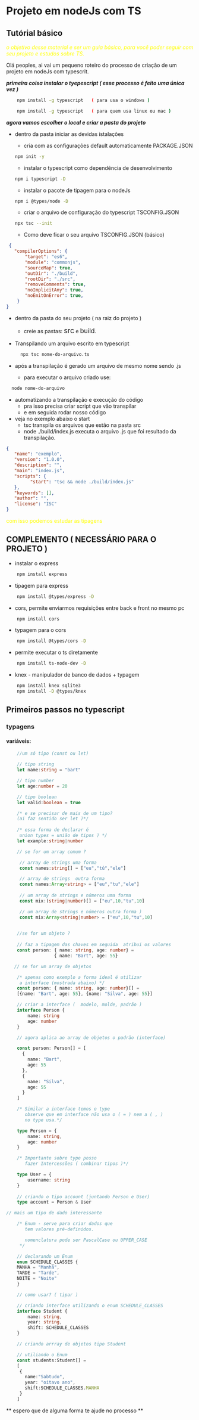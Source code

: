 
# Projeto em nodeJs com TS
## Tutórial básico

<p style=color:yellow;font-style:italic>o objetivo desse material e ser um guia básico, para você poder seguir com seu projeto e estudos sobre TS.<p>

<p>
Olá peoples, ai vai um pequeno roteiro do processo de criação de um projeto em nodeJs com typescrit.
</p>

***primeira coisa instalar o tyepescript ( esse processo é feito uma única vez )***

```bash
    npm install -g typescript   ( para usa o windows )

    npm install -g typescript   ( para quem usa linux ou mac )
```    

***agora vamos escolher o local e criar a pasta do projeto***

- dentro da pasta iniciar as devidas istalações 

    - cria com as configurações default automaticamente PACKAGE.JSON
    ```bash
    npm init -y
    ```   
    - instalar o typescript como dependência de desenvolvimento 
    ```bash
    npm i typescript -D         
    ```

    - instalar o pacote de tipagem para o nodeJs 
    ```bash
    npm i @types/node -D        
    ```

    - criar o arquivo de configuração do typescript TSCONFIG.JSON 
    ``` bash 
    npx tsc --init
    ```              
  - Como deve ficar o seu arquivo TSCONFIG.JSON (básico)

 ```JSON
  {
    "compilerOptions": {
        "target": "es6",       
        "module": "commonjs", 
        "sourceMap": true,    
        "outDir": "./build",  
        "rootDir": "./src",        
        "removeComments": true,    
        "noImplicitAny": true,     
        "noEmitOnError": true,     
     }
}
```

  - dentro da pasta do seu projeto ( na raiz do projeto )
    - creie as pastas:  <span style=font-size:19px> src</span> e
    <span style=font-size:17px>build</span>.


- Transpilando um arquivo escrito em typescript

  ```bash
    npx tsc nome-do-arquivo.ts
  ```
- após a transpilação é gerado um arquivo de mesmo nome sendo .js
  - para executar o arquivo criado use:

```bash
  node nome-do-arquivo
```
- automatizando a transpilação e execução do código 
  - pra isso precisa criar script que vão transpilar
  - e em seguida rodar nosso código
- veja no exemplo abaixo o start 
  - tsc transpila os arquivos que estão na pasta src
  - node ./build/index.js executa o arquivo .js que 
    foi resultado da transpilação.
```json
{
   "name": "exemplo",
   "version": "1.0.0",
   "description": "",
   "main": "index.js",
   "scripts": {
		 "start": "tsc && node ./build/index.js"
   },
   "keywords": [],
   "author": "",
   "license": "ISC"
}
```
  <p style=color:yellow>com isso podemos estudar as tipagens</p>

## COMPLEMENTO ( NECESSÁRIO PARA O PROJETO )

  - instalar o express  
```bash
    npm install express   
```
  - tipagem para express 
```bash
    npm install @types/express -D 
```
  - cors, permite enviarmos requisições entre back e front no mesmo pc  
```bash
    npm install cors     
```         
  - typagem para o cors 
```bash
    npm install @types/cors -D    
```
  - permite executar o ts diretamente
```bash
    npm install ts-node-dev -D    
```
  - knex - manipulador de banco de dados + typagem
```bash
    npm install knex sqlite3      
    npm install -D @types/knex    
```


## Primeiros passos no typescript

### typagens

#### variáveis:

```ts
    //um só tipo (const ou let)

    // tipo string
    let name:string = "bart"

    // tipo number
    let age:number = 20

    // tipo boolean
    let valid:boolean = true

    /* e se precisar de mais de um tipo? 
    (ai faz sentido ser let )*/
     
    /* essa forma de declarar é 
     union types = união de tipos ) */
    let example:string|number    

    // se for um array comum ?

     // array de strings uma forma
     const names:string[] = ["eu","tú","ele"] 

     // array de strings  outra forma
     const names:Array<string> = ["eu","tu","ele"]  
  
     // um array de strings e números uma forma 
     const mix:(string|number)[] = ["eu",10,"tu",10]       

     // um array de strings e números outra forma )
     const mix:Array<string|number> = ["eu",10,"tu",10]    

    
    //se for um objeto ?
    
    // faz a tipagem das chaves em seguida  atribui os valores    
    const person: { name: string, age: number} = 
                  { name: "Bart", age: 55}

   // se for um array de objetos 

    /* apenas como exemplo a forma ideal é utilizar 
     a interface (mostrada abaixo) */ 
    const person: { name: string, age: number}[] = 
    [{name: "Bart", age: 55}, {name: "Silva", age: 55}] 

    // criar a interface (  modelo, molde, padrão )
    interface Person { 
        name: string
        age: number
    }

    // agora aplica ao array de objetos o padrão (interface) 

    const person: Person[] = [
      {
        name: "Bart",
        age: 55
      },
      {
        name: "Silva",
        age: 55
      }
    ] 

    /* Similar a interface temos o type 
       observe que em interface não usa o ( = ) nem a ( , ) 
       no type usa.*/

    type Person = {
        name: string,
        age: number
    }

    /* Importante sobre type posso 
       fazer Intercessões ( combinar tipos )*/

    type User = {
        username: string
    }
    
    // criando o tipo account (juntando Person e User)
    type account = Person & User

// mais um tipo de dado interessante

    /* Enum - serve para criar dados que 
       tem valores pré-definidos.

       nomenclatura pode ser PascalCase ou UPPER_CASE
     */

    // declarando um Enum     
    enum SCHEDULE_CLASSES {
    MANHA = "Manhã",
    TARDE = "Tarde",
    NOITE = "Noite"
    }

    // como usar? ( tipar )

    // criando interface utilizando o enum SCHEDULE_CLASSES
    interface Student {
        name: string,
        year: string,
        shift: SCHEDULE_CLASSES
    }

    // criando arrray de objetos tipo Student 

    // utiliando o Enum
    const students:Student[] =
    [
     {
       name:"Sabtudo",
       year: "oitavo ano",
       shift:SCHEDULE_CLASSES.MANHA
     }
    ]

```

** espero que de alguma forma te ajude no processo **

    


 

    
  
    


 
